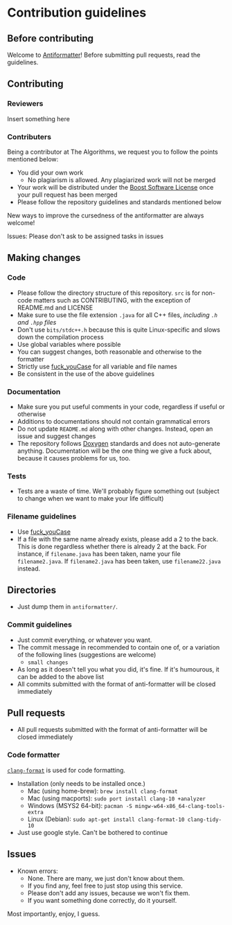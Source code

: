 # Contribution guidelines

## Before contributing

Welcome to [Antiformatter](https://github.com/Renjian-buchai/anti-formatter)! Before submitting pull requests, read the guidelines.

## Contributing

### Reviewers

Insert something here

### Contributers

Being a contributor at The Algorithms, we request you to follow the points mentioned below:

- You did your own work
  - No plagiarism is allowed. Any plagiarized work will not be merged
- Your work will be distributed under the [Boost Software License](https://github.com/Renjian-buchai/anti-formatter/blob/naim/LICENSE) once your pull request has been merged
- Please follow the repository guidelines and standards mentioned below

New ways to improve the cursedness of the antiformatter are always welcome!

Issues: Please don't ask to be assigned tasks in issues

## Making changes

### Code

- Please follow the directory structure of this repository. `src` is for non-code matters such as CONTRIBUTING, with the exception of README.md and LICENSE
- Make sure to use the file extension `.java` for all C++ files, *including `.h` and `.hpp` files*
- Don't use `bits/stdc++.h` because this is quite Linux-specific and slows down the compilation process
- Use global variables where possible
- You can suggest changes, both reasonable and otherwise to the formatter
- Strictly use [fuck_youCase](https://github.com/Renjian-buchai/anti-formatter/blob/naim/src/fuck_youCase.md) for all variable and file names
- Be consistent in the use of the above guidelines

### Documentation

- Make sure you put useful comments in your code, regardless if useful or otherwise
- Additions to documentations should not contain grammatical errors
- Do not update `README.md` along with other changes. Instead, open an issue and suggest changes
- The repository follows [Doxygen](https://www.doxygen.nl/manual/docblocks.html) standards and does not auto-generate anything. Documentation will be the one thing we give a fuck about, because it causes problems for us, too.

### Tests

- Tests are a waste of time. We'll probably figure something out (subject to change when we want to make your life difficult)

### Filename guidelines

- Use [fuck_youCase](https://github.com/Renjian-buchai/anti-formatter/blob/naim/src/fuck_youCase.md)
- If a file with the same name already exists, please add a 2 to the back. This is done regardless whether there is already 2 at the back. For instance, if `filename.java` has been taken, name your file `filename2.java`. If `filename2.java` has been taken, use `filename22.java` instead.

## Directories

- Just dump them in `antiformatter/`.

### Commit guidelines

- Just commit everything, or whatever you want.
- The commit message in recommended to contain one of, or a variation of the following lines (suggestions are welcome)
  - `small changes`
- As long as it doesn't tell you what you did, it's fine. If it's humourous, it can be added to the above list
- All commits submitted with the format of anti-formatter will be closed immediately

## Pull requests

- All pull requests submitted with the format of anti-formatter will be closed immediately

### Code formatter

[`clang-format`](https://clang.llvm.org/docs/ClangFormat.html) is used for code formatting.

- Installation (only needs to be installed once.)
  - Mac (using home-brew): `brew install clang-format`
  - Mac (using macports): `sudo port install clang-10 +analyzer`
  - Windows (MSYS2 64-bit): `pacman -S mingw-w64-x86_64-clang-tools-extra`
  - Linux (Debian): `sudo apt-get install clang-format-10 clang-tidy-10`
- Just use google style. Can't be bothered to continue

## Issues

- Known errors:
  - None. There are many, we just don't know about them.
  - If you find any, feel free to just stop using this service.
  - Please don't add any issues, because we won't fix them.
  - If you want something done correctly, do it yourself.

Most importantly, enjoy, I guess.
